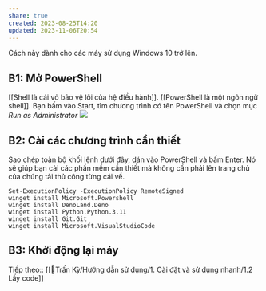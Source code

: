 ```yaml
---
share: true
created: 2023-08-25T14:20
updated: 2023-11-06T20:54
---
```

Cách này dành cho các máy sử dụng Windows 10 trở lên.
## B1: Mở PowerShell
[[Shell là cái vỏ bảo vệ lõi của hệ điều hành]]. [[PowerShell là một ngôn ngữ shell]]. Bạn bấm vào Start, tìm chương trình có tên PowerShell và chọn mục *Run as Administrator*
![](https://i.imgur.com/LYd1b4d.png)
## B2: Cài các chương trình cần thiết
Sao chép toàn bộ khối lệnh dưới đây, dán vào PowerShell và bấm Enter. Nó sẽ giúp bạn cài các phần mềm cần thiết mà không cần phải lên trang chủ của chúng tải thủ công từng cái về. 

```
Set-ExecutionPolicy -ExecutionPolicy RemoteSigned
winget install Microsoft.Powershell
winget install DenoLand.Deno 
winget install Python.Python.3.11
winget install Git.Git 
winget install Microsoft.VisualStudioCode
```
## B3: Khởi động lại máy

Tiếp theo:: [[👏Trấn Kỳ/Hướng dẫn sử dụng/1. Cài đặt và sử dụng nhanh/1.2 Lấy code]]
